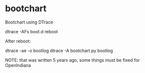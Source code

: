 bootchart
=========

Bootchart using DTrace

dtrace -AFs boot.d
reboot

After reboot:

dtrace -ae -o bootlog
dtrace -A
bootchart.py bootlog

NOTE: that was written 5 years ago, some things must be fixed for OpenIndiana